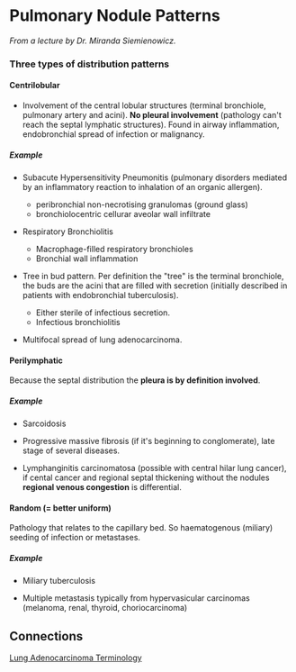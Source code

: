 # Pulmonary Nodule Patterns

*From a lecture by Dr. Miranda Siemienowicz.*

### Three types of distribution patterns

####  Centrilobular 
* Involvement of the central lobular structures (terminal bronchiole, pulmonary artery and acini). **No pleural involvement** (pathology can't reach the septal lymphatic structures). Found in airway inflammation, endobronchial spread of infection or malignancy.

##### Example
* Subacute Hypersensitivity Pneumonitis (pulmonary disorders mediated by an inflammatory reaction to inhalation of an organic allergen).
    * peribronchial non-necrotising granulomas (ground glass)
	* bronchiolocentric cellurar aveolar wall infiltrate

* Respiratory Bronchiolitis 
    * Macrophage-filled respiratory bronchioles
	* Bronchial wall inflammation

* Tree in bud pattern. Per definition the "tree" is the terminal bronchiole, the buds are the acini that are filled with secretion (initially described in patients with endobronchial tuberculosis). 
    * Either sterile of infectious secretion. 
	* Infectious bronchiolitis 

* Multifocal spread of lung adenocarcinoma.


####  Perilymphatic
Because the septal distribution the **pleura is by definition involved**.

##### Example
* Sarcoidosis

* Progressive massive fibrosis (if it's beginning to conglomerate), late stage of several diseases.

* Lymphanginitis carcinomatosa (possible with central hilar lung cancer), if cental cancer and regional septal thickening without the nodules **regional venous congestion** is differential.


####  Random (= better uniform)
Pathology that relates to the capillary bed. So haematogenous (miliary) seeding of infection or metastases.

##### Example
* Miliary tuberculosis

* Multiple metastasis typically from hypervasicular carcinomas (melanoma, renal, thyroid, choriocarcinoma)



## Connections 
[Lung Adenocarcinoma Terminology](../zettel/0008--lung-adenocarcinoma-terminology.md)



